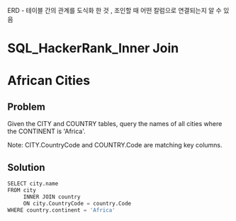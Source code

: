 ERD - 테이블 간의 관계를 도식화 한 것 , 조인할 때 어떤 칼럼으로 연결되는지 알 수 있음

# SQL_HackerRank_Inner Join

# African Cities

## Problem
Given the CITY and COUNTRY tables, query the names of all cities where the CONTINENT is 'Africa'.

Note: CITY.CountryCode and COUNTRY.Code are matching key columns.

## Solution


```python
SELECT city.name
FROM city
     INNER JOIN country
     ON city.CountryCode = country.Code
WHERE country.continent = 'Africa'
```
